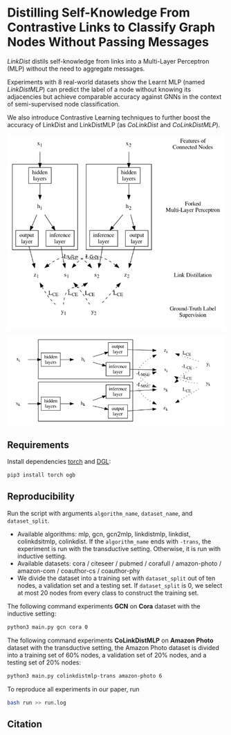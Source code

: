 # Distilling Self-Knowledge From Contrastive Links to Classify Graph Nodes Without Passing Messages

*LinkDist* distils self-knowledge from links into a Multi-Layer Perceptron (MLP) without the need to aggregate messages.

Experiments with 8 real-world datasets show the Learnt MLP (named *LinkDistMLP*) can predict the label of a node without knowing its adjacencies but achieve comparable accuracy against GNNs in the context of semi-supervised node classification.

We also introduce Contrastive Learning techniques to further boost the accuracy of LinkDist and LinkDistMLP (as *CoLinkDist* and *CoLinkDistMLP*).

![Distilling Self-Knowledge From Links](arch.png)

![Contrastive Training With Negative Links](neg.png)

## Requirements

Install dependencies [torch](https://pytorch.org/) and [DGL](https://github.com/dmlc/dgl):

```bash
pip3 install torch ogb
```

## Reproducibility

Run the script with arguments `algorithm_name`, `dataset_name`, and `dataset_split`.

* Available algorithms: mlp, gcn, gcn2mlp, linkdistmlp, linkdist, colinkdsitmlp, colinkdist. If the `algorithm_name` ends with `-trans`, the experiment is run with the transductive setting. Otherwise, it is run with inductive setting.
* Available datasets: cora / citeseer / pubmed / corafull / amazon-photo / amazon-com / coauthor-cs / coauthor-phy
* We divide the dataset into a training set with `dataset_split` out of ten nodes, a validation set and a testing set. If `dataset_split` is 0, we select at most 20 nodes from every class to construct the training set.

The following command experiments **GCN** on **Cora** dataset with the inductive setting:

```bash
python3 main.py gcn cora 0
```

The following command experiments **CoLinkDistMLP** on **Amazon Photo** dataset with the transductive setting, the Amazon Photo dataset is divided into a training set of 60% nodes, a validation set of 20% nodes, and a testing set of 20% nodes:

```bash
python3 main.py colinkdistmlp-trans amazon-photo 6
```

To reproduce all experiments in our paper, run

```bash
bash run >> run.log
```

## Citation

```bibtex
```
